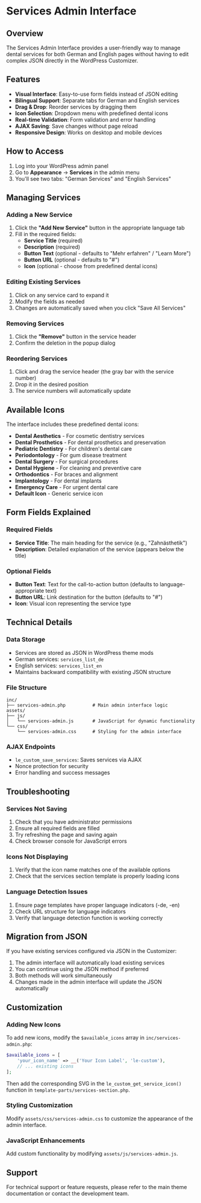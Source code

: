 # Services Admin Interface

## Overview

The Services Admin Interface provides a user-friendly way to manage dental services for both German and English pages without having to edit complex JSON directly in the WordPress Customizer.

## Features

- **Visual Interface**: Easy-to-use form fields instead of JSON editing
- **Bilingual Support**: Separate tabs for German and English services
- **Drag & Drop**: Reorder services by dragging them
- **Icon Selection**: Dropdown menu with predefined dental icons
- **Real-time Validation**: Form validation and error handling
- **AJAX Saving**: Save changes without page reload
- **Responsive Design**: Works on desktop and mobile devices

## How to Access

1. Log into your WordPress admin panel
2. Go to **Appearance** → **Services** in the admin menu
3. You'll see two tabs: "German Services" and "English Services"

## Managing Services

### Adding a New Service

1. Click the **"Add New Service"** button in the appropriate language tab
2. Fill in the required fields:
   - **Service Title** (required)
   - **Description** (required)
   - **Button Text** (optional - defaults to "Mehr erfahren" / "Learn More")
   - **Button URL** (optional - defaults to "#")
   - **Icon** (optional - choose from predefined dental icons)

### Editing Existing Services

1. Click on any service card to expand it
2. Modify the fields as needed
3. Changes are automatically saved when you click "Save All Services"

### Removing Services

1. Click the **"Remove"** button in the service header
2. Confirm the deletion in the popup dialog

### Reordering Services

1. Click and drag the service header (the gray bar with the service number)
2. Drop it in the desired position
3. The service numbers will automatically update

## Available Icons

The interface includes these predefined dental icons:

- **Dental Aesthetics** - For cosmetic dentistry services
- **Dental Prosthetics** - For dental prosthetics and preservation
- **Pediatric Dentistry** - For children's dental care
- **Periodontology** - For gum disease treatment
- **Dental Surgery** - For surgical procedures
- **Dental Hygiene** - For cleaning and preventive care
- **Orthodontics** - For braces and alignment
- **Implantology** - For dental implants
- **Emergency Care** - For urgent dental care
- **Default Icon** - Generic service icon

## Form Fields Explained

### Required Fields

- **Service Title**: The main heading for the service (e.g., "Zahnästhetik")
- **Description**: Detailed explanation of the service (appears below the title)

### Optional Fields

- **Button Text**: Text for the call-to-action button (defaults to language-appropriate text)
- **Button URL**: Link destination for the button (defaults to "#")
- **Icon**: Visual icon representing the service type

## Technical Details

### Data Storage

- Services are stored as JSON in WordPress theme mods
- German services: `services_list_de`
- English services: `services_list_en`
- Maintains backward compatibility with existing JSON structure

### File Structure

```
inc/
├── services-admin.php          # Main admin interface logic
assets/
├── js/
│   └── services-admin.js       # JavaScript for dynamic functionality
└── css/
    └── services-admin.css      # Styling for the admin interface
```

### AJAX Endpoints

- `le_custom_save_services`: Saves services via AJAX
- Nonce protection for security
- Error handling and success messages

## Troubleshooting

### Services Not Saving

1. Check that you have administrator permissions
2. Ensure all required fields are filled
3. Try refreshing the page and saving again
4. Check browser console for JavaScript errors

### Icons Not Displaying

1. Verify that the icon name matches one of the available options
2. Check that the services section template is properly loading icons

### Language Detection Issues

1. Ensure page templates have proper language indicators (-de, -en)
2. Check URL structure for language indicators
3. Verify that language detection function is working correctly

## Migration from JSON

If you have existing services configured via JSON in the Customizer:

1. The admin interface will automatically load existing services
2. You can continue using the JSON method if preferred
3. Both methods will work simultaneously
4. Changes made in the admin interface will update the JSON automatically

## Customization

### Adding New Icons

To add new icons, modify the `$available_icons` array in `inc/services-admin.php`:

```php
$available_icons = [
    'your_icon_name' => __('Your Icon Label', 'le-custom'),
    // ... existing icons
];
```

Then add the corresponding SVG in the `le_custom_get_service_icon()` function in `template-parts/services-section.php`.

### Styling Customization

Modify `assets/css/services-admin.css` to customize the appearance of the admin interface.

### JavaScript Enhancements

Add custom functionality by modifying `assets/js/services-admin.js`.

## Support

For technical support or feature requests, please refer to the main theme documentation or contact the development team.
